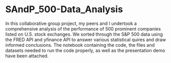 # SAndP_500-Data_Analysis
In this collaborative group project, my peers and I undertook a comprehensive analysis of the performance of 500 prominent companies listed on U.S. stock exchanges. We sorted through the S&P 500 data using the FRED API and yfinance API to answer various statistical quires and draw informed conclusions. The notebook containing the code, the files and datasets needed to run the code properly, as well as the presentation demo have been attached.
